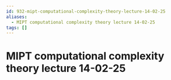 ```yaml
---
id: 932-mipt-computational-complexity-theory-lecture-14-02-25
aliases:
  - MIPT computational complexity theory lecture 14-02-25
tags: []
---
```


# MIPT computational complexity theory lecture 14-02-25

